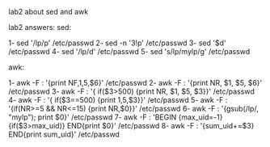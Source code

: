 lab2 about sed and awk

lab2 answers:
sed:

1- sed '/lp/p' /etc/passwd
2- sed -n '3!p' /etc/passwd
3- sed '$d' /etc/passwd
4- sed '/lp/d' /etc/passwd
5- sed 's/lp/mylp/g' /etc/passwd

awk:

1- awk -F : '{print NF,$1,$5,$6}' /etc/passwd
2- awk -F : '{print NR, $1, $5, $6}' /etc/passwd
3- awk -F : '{ if($3>500) {print NR, $1, $5, $3}}' /etc/passwd
4- awk -F : '{ if($3==500) {print $1,$5,$3}}' /etc/passwd
5- awk -F : '{if(NR>=5 && NR<=15) {print NR,$0}}' /etc/passwd
6- awk -F : '{gsub(/lp/, "mylp"); print $0}' /etc/passwd
7- awk -F : 'BEGIN {max_uid=-1} {if($3>max_uid)} END{print $0}' /etc/passwd
8- awk -F : '{sum_uid+=$3} END{print sum_uid}' /etc/passwd
